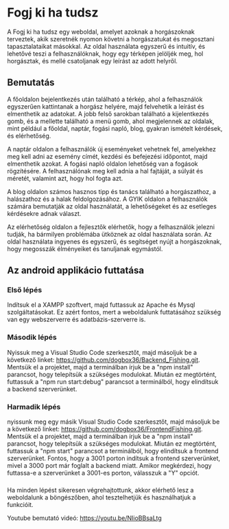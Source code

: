 # Fogj ki ha tudsz

A Fogj ki ha tudsz egy weboldal, amelyet azoknak a horgászoknak terveztek, akik szeretnék nyomon követni a horgászatukat és megosztani tapasztalataikat másokkal. Az oldal használata egyszerű és intuitív, és lehetővé teszi a felhasználóknak, hogy egy térképen jelöljék meg, hol horgásztak, és mellé csatoljanak egy leírást az adott helyről.

## Bemutatás

A főoldalon bejelentkezés után található a térkép, ahol a felhasználók egyszerűen kattintanak a horgász helyére, majd felvehetik a leírást és elmenthetik az adatokat. A jobb felső sarokban található a kijelentkezés gomb, és a mellette található a menü gomb, ahol megjelennek az oldalak, mint például a főoldal, naptár, fogási napló, blog, gyakran ismételt kérdések, és elérhetőség.




A naptár oldalon a felhasználók új eseményeket vehetnek fel, amelyekhez meg kell adni az esemény címét, kezdési és befejezési időpontot, majd elmenthetik azokat. A fogási napló oldalon lehetőség van a fogások rögzítésére. A felhasználónak meg kell adnia a hal fajtáját, a súlyát és méretét, valamint azt, hogy hol fogta azt.

A blog oldalon számos hasznos tipp és tanács található a horgászathoz, a halászathoz és a halak feldolgozásához. A GYIK oldalon a felhasználók számára bemutatják az oldal használatát, a lehetőségeket és az esetleges kérdésekre adnak választ.

Az elérhetőség oldalon a fejlesztők elérhetők, hogy a felhasználók jelezni tudják, ha bármilyen problémába ütköznek az oldal használata során. Az oldal használata ingyenes és egyszerű, és segítséget nyújt a horgászoknak, hogy megosszák élményeiket és tanuljanak egymástól.

## Az android applikácio futtatása

### Első lépés
Indítsuk el a XAMPP szoftvert, majd futtassuk az Apache és Mysql szolgáltatásokat. Ez azért fontos, mert a weboldalunk futtatásához szükség van egy webszerverre és adatbázis-szerverre is.

### Második lépés

Nyissuk meg a Visual Studio Code szerkesztőt, majd másoljuk be a következő linket: https://github.com/dogbox36/Backend_Fishing.git. Mentsük el a projektet, majd a terminálban írjuk be a "npm install" parancsot, hogy telepítsük a szükséges modulokat. Miután ez megtörtént, futtassuk a "npm run start:debug" parancsot a terminálból, hogy elindítsuk a backend szerverünket.

### Harmadik lépés

nyissunk meg egy másik Visual Studio Code szerkesztőt, majd másoljuk be a következő linket: https://github.com/dogbox36/FrontendFishing.git. Mentsük el a projektet, majd a terminálban írjuk be a "npm install" parancsot, hogy telepítsük a szükséges modulokat. Miután ez megtörtént, futtassuk a "npm start" parancsot a terminálból, hogy elindítsuk a frontend szerverünket. Fontos, hogy a 3001 porton indítsuk a frontend szerverünket, mivel a 3000 port már foglalt a backend miatt. Amikor megkérdezi, hogy futtassa-e a szerverünket a 3001-es porton, válasszuk a "Y" opciót.

### 

Ha minden lépést sikeresen végrehajtottunk, akkor elérhető lesz a weboldalunk a böngészőben, ahol tesztelhetjük és használhatjuk a funkcióit.

Youtube bemutató videó: https://youtu.be/NIioBBsaLtg
